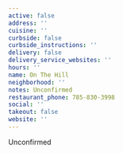 ```yaml
---
active: false
address: ''
cuisine: ''
curbside: false
curbside_instructions: ''
delivery: false
delivery_service_websites: ''
hours: ''
name: On The Hill
neighborhood: ''
notes: Unconfirmed
restaurant_phone: 785-830-3998
social: ''
takeout: false
website: ''
---
```


Unconfirmed